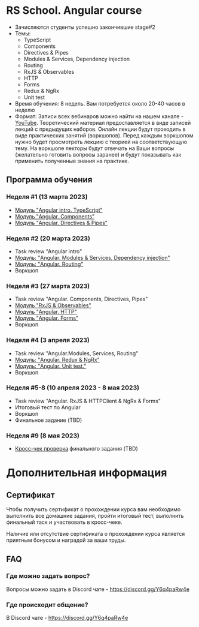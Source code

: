 # RS School. Angular course
- Зачисляются студенты успешно закончившие stage#2
- Темы:
    - TypeScript
    - Components
    - Directives & Pipes
    - Modules & Services, Dependency injection
    - Routing
    - RxJS & Observables
    - HTTP
    - Forms
    - Redux & NgRx
    - Unit test
- Время обучения: 8 недель. Вам потребуется около 20-40 часов в неделю
- Формат: Записи всех вебинаров можно найти на нашем канале - [YouTube](https://youtube.com/c/rollingscopesschool).
  Теоретический материал предоставляется в виде записей лекций с предыдущих наборов.
  Онлайн лекции будут проходить в виде практических занятий (воркшопов).
  Перед каждым воркшопом нужно будет просмотреть лекцию с теорией на соответствующую тему.
  На воркшопе лекторы будут отвечать на Ваши вопросы (желательно готовить вопросы заранее) и будут показывать как применить полученные знания на практике.

## Программа обучения
### Неделя #1 (13 марта 2023)
- [Модуль "Angular intro. TypeScript"](modules/intro/README-RU.md)
- [Модуль "Angular. Components"](modules/components/README-RU.md)
- [Модуль "Angular. Directives & Pipes"](modules/directives-and-pipes/README-RU.md)

### Неделя #2 (20 марта 2023)
- Task review "Angular intro"
- [Модуль: "Angular. Modules & Services, Dependency injection"](modules/modules-and-services/README-RU.md)
- [Модуль: "Angular. Routing"](modules/routing/README-RU.md)
- Воркшоп

### Неделя #3 (27 марта 2023)
- Task review "Angular. Components, Directives, Pipes"
- [Модуль "RxJS & Observables"](modules/rxjs/README-RU.md)
- [Модуль "Angular. HTTP"](modules/http/README-RU.md)
- [Модуль "Angular. Forms"](modules/forms/README-RU.md)
- Воркшоп

### Неделя #4 (3 апреля 2023)
- Task review "Angular.Modules, Services, Routing"
- [Модуль: "Angular. Redux & NgRx"](modules/redux/README-RU.md)
- [Модуль: "Angular. Unit test."](modules/unit-test/README-RU.md)
- Воркшоп

### Неделя #5-8 (10 апреля 2023 - 8 мая 2023)
- Task review "Angular. RxJS & HTTPClient & NgRx & Forms"
- Итоговый тест по Angular
- Воркшоп
- Финальное задание (TBD)

### Неделя #9 (8 мая 2023)
- [Кросс-чек проверка](https://docs.rs.school/#/cross-check-flow) финального задания (TBD)

# Дополнительная информация
## Сертификат
Чтобы получить сертификат о прохождении курса вам необходимо выполнить все домашние задания, пройти итоговый тест, выполнить финальный таск и участвовать в кросс-чеке.

Наличие или отсутствие сертификата о прохождении курса является приятным бонусом и наградой за ваши труды.

## FAQ
### Где можно задать вопрос?
Вопросы можно задать в Discord чате - https://discord.gg/Y6q4paRw4e

### Где происходит общение?
В Discord чате - https://discord.gg/Y6q4paRw4e
 
